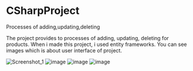 # CSharpProject
Processes of adding,updating,deleting

The project provides to processes of adding, updating, deleting for products. When i made this project, i used entity frameworks. You can see images which is about user interface of project.


![Screenshot_1](https://user-images.githubusercontent.com/94108168/191542085-4571d327-c54f-4039-befa-81f3cc42e551.png)
![image](https://user-images.githubusercontent.com/94108168/191542379-e5fe9eb7-7a81-4224-a061-f4a282f47965.png)
![image](https://user-images.githubusercontent.com/94108168/191542467-2fa8332f-08a3-4e94-8970-93ef066d3acf.png)
![image](https://user-images.githubusercontent.com/94108168/191542510-089cdfce-fa47-4893-87cc-fe0a4bd2809c.png)
